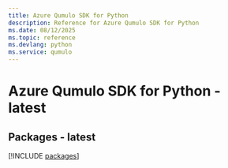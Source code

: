 ```yaml
---
title: Azure Qumulo SDK for Python
description: Reference for Azure Qumulo SDK for Python
ms.date: 08/12/2025
ms.topic: reference
ms.devlang: python
ms.service: qumulo
---
```

# Azure Qumulo SDK for Python - latest
## Packages - latest
[!INCLUDE [packages](qumulo-index.md)]